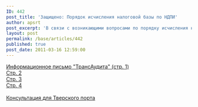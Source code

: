 ```yaml
---
ID: 442
post_title: 'Защищено: Порядок исчисления налоговой базы по НДПИ'
author: apsrt
post_excerpt: 'В связи с возникающими вопросами по порядку исчисления налоговой базы по НДПИ размещается Информационное письмо - консультация, подготовленное аудиторской фирмой &quot;ТрансАудит&quot; по просьбе АПСРТ, а также консультация, подготовленная &quot;ТрансАудитом&quot; для Тверского порта. Ранее эти документы направлялись всем организациям-членам АПСРТ.'
layout: post
permalink: /base/articles/442
published: true
post_date: 2011-03-16 12:59:00
---
```

<a href="http://www.apsrt.ru/docs/IMG.jpg">Информационное письмо &quot;ТрансАудита&quot; (стр. 1)</a><br />
<a href="http://www.apsrt.ru/docs/IMG_0001.jpg">Стр. 2</a><br />
<a href="http://www.apsrt.ru/docs/IMG_0002.jpg">Стр. 3</a><br />
<a href="http://www.apsrt.ru/docs/IMG_0003.jpg">Стр. 4</a><br />
<br />
<a href="http://www.apsrt.ru/docs/tverport.doc">Консультация для Тверского порта</a>